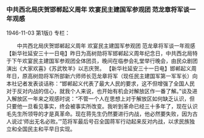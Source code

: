 ### 中共西北局庆贺邯郸起义周年  欢宴民主建国军参观团  范龙章将军谈一年观感

1946-11-03
第1版()
专栏：

　　中共西北局庆贺邯郸起义周年
    欢宴民主建国军参观团
    范龙章将军谈一年观感
    【新华社延安三十一日电】昨日为高树勋将军邯郸起义周年纪念日，中共西北局特于下午欢宴民主建国军参观团全体团员，晚间在临参会礼堂举行晚会，由民众剧团演出《大家欢喜》《苏武牧羊》以志庆贺。
    【新华社延安三十一日电】邯郸起义周年日，原高树勋将军所部新六师师长范龙章将军（现任民主建国军第一军军长）向本社记者发表谈话称：“邯郸起义代表了最大人民的要求，这不但增强了全国人民对于反对内战的信心，就我个人来说，也开始有机会对解放区作一番了解。”谈及进入解放区一年来之观感时说：“不管一个人在思想上对于解放区如何缺乏认识，但只要他一旦看见事实，终会被事实所改变。我听到革命已经三十多年了，现在认识毛先生所领导的才是真革命。现在蒋先生仍然要进行内战，他必然要失败，因为古人说过‘师出无名必败。’”范将军最后号召全国蒋军行动起来反对内战，以求民族独立和全国民主和平早日实现。
